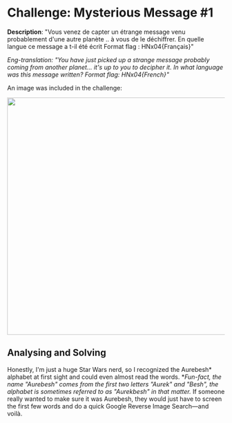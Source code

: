 # Challenge: Mysterious Message #1

**Description**: 
"Vous venez de capter un étrange message venu probablement d'une autre planète .. à vous de le déchiffrer. En quelle langue ce message a t-il été écrit Format flag : HNx04{Français}"

*Eng-translation: "You have just picked up a strange message probably coming from another planet... it's up to you to decipher it. In what language was this message written? Format flag: HNx04{French}"*

An image was included in the challenge:

<img src="https://github.com/user-attachments/assets/74abf9a2-d92f-49ad-8f66-b857b33e5007" width="550">

## Analysing and Solving

Honestly, I'm just a huge Star Wars nerd, so I recognized the Aurebesh* alphabet at first sight and could even almost read the words.
**Fun-fact, the name "Aurebesh" comes from the first two letters "Aurek" and "Besh", the alphabet is sometimes referred to as "Aurekbesh" in that matter.*
If someone really wanted to make sure it was Aurebesh, they would just have to screen the first few words and do a quick Google Reverse Image Search—and voilà.
